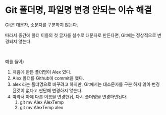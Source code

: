 # Git 폴더명, 파일명 변경 안되는 이슈 해결

Git은 대문자, 소문자를 구분하지 않는다.

따라서 중간에 폴더 이름의 첫 글자를 실수로 대문자로 만든다면, Git에는 정상적으로 변경되지 않는다.

<br>

예를 들어)

1. 처음에 만든 폴더명이 Alex 였다.
2. Alex 폴더를 Github에 commit을 했다.
3. alex 라는 폴더명으로 바꾸려고 하지만, Git에서는 대소문자를 구분 하지 않아 변경된것이 없다고 판단해 변경하지 않는다.
4. 따라서 아예 다른 이름을 변경한뒤, 다시 폴더명을 변경하면된다.
   1. git mv Alex AlexTemp
   2. git mv AlexTemp alex

<br>
